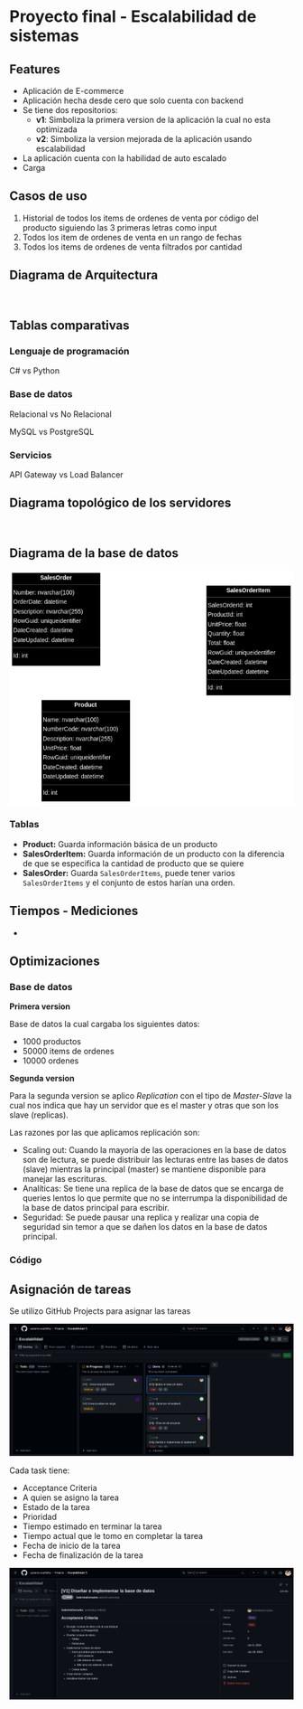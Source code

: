 # Proyecto final - Escalabilidad de sistemas

## Features

- Aplicación de E-commerce
- Aplicación hecha desde cero que solo cuenta con backend
- Se tiene dos repositorios:
  - **v1**: Simboliza la primera version de la aplicación la cual no esta optimizada
  - **v2**: Simboliza la version mejorada de la aplicación usando escalabilidad
- La aplicación cuenta con la habilidad de auto escalado
- Carga

## Casos de uso

1. Historial de todos los items de ordenes de venta por código del producto siguiendo las 3 primeras letras como input
2. Todos los item de ordenes de venta en un rango de fechas
3. Todos los items de ordenes de venta filtrados por cantidad

## Diagrama de Arquitectura

![]()

## Tablas comparativas

### Lenguaje de programación

C# vs Python

### Base de datos

Relacional vs No Relacional

MySQL vs PostgreSQL

### Servicios

API Gateway vs Load Balancer

## Diagrama topológico de los servidores

![]()

## Diagrama de la base de datos

![Base de datos](images/basededatos.png)

### Tablas

- **Product:** Guarda información básica de un producto
- **SalesOrderItem:** Guarda información de un producto con la diferencia de que se especifica la cantidad de producto que se quiere
- **SalesOrder:** Guarda `SalesOrderItems`, puede tener varios `SalesOrderItems` y el conjunto de estos harían una orden.

## Tiempos - Mediciones

- 

## Optimizaciones

### Base de datos

**Primera version**

Base de datos la cual cargaba los siguientes datos:

- 1000 productos
- 50000 items de ordenes
- 10000 ordenes

**Segunda version**

Para la segunda version se aplico *Replication* con el tipo de *Master-Slave* la cual nos indica que hay un servidor que es el master y otras que son los slave (replicas).

Las razones por las que aplicamos replicación son:

- Scaling out: Cuando la mayoría de las operaciones en la base de datos son de lectura, se  puede distribuir las lecturas entre las bases de datos (slave) mientras la principal (master) se mantiene disponible para manejar las escrituras.
- Analíticas: Se tiene una replica de la base de datos que se encarga de queries lentos lo que permite que no se interrumpa la disponibilidad de la base de datos principal para escribir.
- Seguridad: Se puede pausar una replica y realizar una copia de seguridad sin temor a que se dañen los datos en la base de datos principal.

### Código

## Asignación de tareas

Se utilizo GitHub Projects para asignar las tareas

![GitHub Tasks](images/githubprojects.png)

Cada task tiene:

- Acceptance Criteria
- A quien se asigno la tarea
- Estado de la tarea
- Prioridad
- Tiempo estimado en terminar la tarea
- Tiempo actual que le tomo en completar la tarea
- Fecha de inicio de la tarea
- Fecha de finalización de la tarea

![GitHub card](images/githubcard.png)
